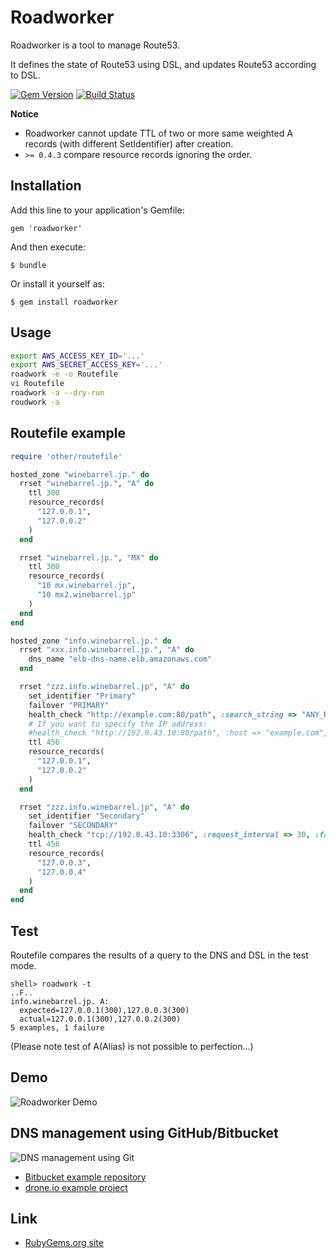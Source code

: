 # Roadworker

Roadworker is a tool to manage Route53.

It defines the state of Route53 using DSL, and updates Route53 according to DSL.

[![Gem Version](https://badge.fury.io/rb/roadworker.png)](http://badge.fury.io/rb/roadworker)
[![Build Status](https://drone.io/bitbucket.org/winebarrel/roadworker/status.png)](https://drone.io/bitbucket.org/winebarrel/roadworker/latest)

**Notice**

* Roadworker cannot update TTL of two or more same weighted A records (with different SetIdentifier) after creation.
* `>= 0.4.3` compare resource records ignoring the order.

## Installation

Add this line to your application's Gemfile:

    gem 'roadworker'

And then execute:

    $ bundle

Or install it yourself as:

    $ gem install roadworker

## Usage

```sh
export AWS_ACCESS_KEY_ID='...'
export AWS_SECRET_ACCESS_KEY='...'
roadwork -e -o Routefile
vi Routefile
roadwork -a --dry-run
roudwork -a
```

## Routefile example

```ruby
require 'other/routefile'

hosted_zone "winebarrel.jp." do
  rrset "winebarrel.jp.", "A" do
    ttl 300
    resource_records(
      "127.0.0.1",
      "127.0.0.2"
    )
  end

  rrset "winebarrel.jp.", "MX" do
    ttl 300
    resource_records(
      "10 mx.winebarrel.jp",
      "10 mx2.winebarrel.jp"
    )
  end
end

hosted_zone "info.winebarrel.jp." do
  rrset "xxx.info.winebarrel.jp.", "A" do
    dns_name "elb-dns-name.elb.amazonaws.com"
  end

  rrset "zzz.info.winebarrel.jp", "A" do
    set_identifier "Primary"
    failover "PRIMARY"
    health_check "http://example.com:80/path", :search_string => "ANY_RESPONSE_STRING", :request_interval => 30, :failure_threshold => 3
    # If you want to specify the IP address:
    #health_check "http://192.0.43.10:80/path", :host => "example.com",...
    ttl 456
    resource_records(
      "127.0.0.1",
      "127.0.0.2"
    )
  end

  rrset "zzz.info.winebarrel.jp", "A" do
    set_identifier "Secondary"
    failover "SECONDARY"
    health_check "tcp://192.0.43.10:3306", :request_interval => 30, :failure_threshold => 3
    ttl 456
    resource_records(
      "127.0.0.3",
      "127.0.0.4"
    )
  end
end
```

## Test

Routefile compares the results of a query to the DNS and DSL in the test mode.

```
shell> roadwork -t
..F..
info.winebarrel.jp. A:
  expected=127.0.0.1(300),127.0.0.3(300)
  actual=127.0.0.1(300),127.0.0.2(300)
5 examples, 1 failure
```

(Please note test of A(Alias) is not possible to perfection...)

## Demo

![Roadworker Demo](https://bitbucket.org/winebarrel/roadworker/downloads/roadworker-demo.gif)

## DNS management using GitHub/Bitbucket

![DNS management using Git](https://cacoo.com/diagrams/geJfslZqd8qne90t-BC7C7.png)

* [Bitbucket example repository](https://bitbucket.org/winebarrel/roadworker-example/src)
* [drone.io example project](https://drone.io/bitbucket.org/winebarrel/roadworker-example/latest)

## Link
* [RubyGems.org site](http://rubygems.org/gems/roadworker)
